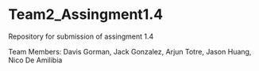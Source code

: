 # Team2_Assingment1.4
Repository for submission of assingment 1.4





Team Members: Davis Gorman, Jack Gonzalez, Arjun Totre, Jason Huang, Nico De Amilibia
